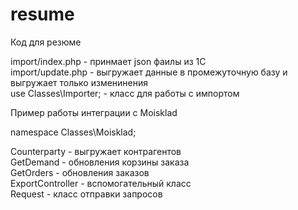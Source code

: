 # resume
Код для резюме

import/index.php - принмает json фаилы из 1С  
import/update.php - выгружает данные в промежуточную базу и выгружает только изменинения   
use Classes\Importer; - класс для работы с импортом  

Пример работы интеграции с Moisklad  

namespace Classes\Moisklad;

Counterparty - выгружает контрагентов   
GetDemand - обновления корзины заказа    
GetOrders - обновления заказов    
ExportController - вспомогательный класс  
Request - класс отправки запросов
